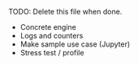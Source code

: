TODO: Delete this file when done.

- Concrete engine
- Logs and counters
- Make sample use case (Jupyter)
- Stress test / profile
